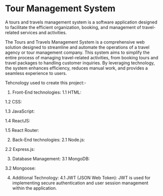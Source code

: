 # Tour Management System
A tours and travels management system is a software application designed to facilitate the efficient organization, booking, and management of travel-related services and activities.

The Tours and Travels Management System is a comprehensive web solution designed to streamline and automate the operations of a travel agency or tour management company. This system aims to simplify the entire process of managing travel-related activities, from booking tours and travel packages to handling customer inquiries. By leveraging technology, the system enhances efficiency, reduces manual work, and provides a seamless experience to users.



Tehcnology used to create this project:-

1.	Front-End technologies:
1.1 HTML:

1.2 CSS:

1.3 JavaScript:

1.4 ReactJS:

1.5 React Router:



2.	Back-End technologies:
2.1 Node.js:

2.2 Express.js:



3.	Database Management:
3.1 MongoDB: 

3.2 Mongoose:



4.	Additional Technology:
4.1 JWT (JSON Web Token):
    	   JWT is used for implementing secure authentication and user session management
    within the application.



